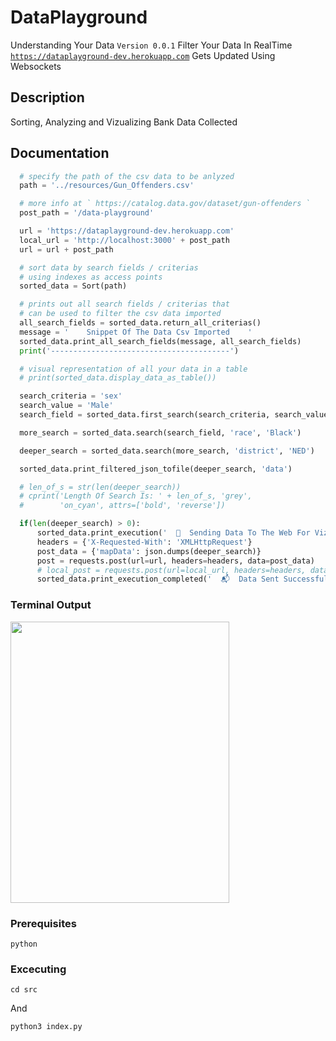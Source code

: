 #  DataPlayground

Understanding Your Data `Version 0.0.1`
Filter Your Data In RealTime <br /> [`https://dataplayground-dev.herokuapp.com`](https://dataplayground-dev.herokuapp.com) Gets Updated
Using Websockets

## Description
Sorting, Analyzing and Vizualizing Bank Data Collected

## Documentation
```python
  # specify the path of the csv data to be anlyzed
  path = '../resources/Gun_Offenders.csv'

  # more info at ` https://catalog.data.gov/dataset/gun-offenders `
  post_path = '/data-playground'

  url = 'https://dataplayground-dev.herokuapp.com'
  local_url = 'http://localhost:3000' + post_path
  url = url + post_path

  # sort data by search fields / criterias
  # using indexes as access points
  sorted_data = Sort(path)

  # prints out all search fields / criterias that
  # can be used to filter the csv data imported
  all_search_fields = sorted_data.return_all_criterias()
  message = '    Snippet Of The Data Csv Imported    '
  sorted_data.print_all_search_fields(message, all_search_fields)
  print('----------------------------------------')

  # visual representation of all your data in a table
  # print(sorted_data.display_data_as_table())

  search_criteria = 'sex'
  search_value = 'Male'
  search_field = sorted_data.first_search(search_criteria, search_value)

  more_search = sorted_data.search(search_field, 'race', 'Black')

  deeper_search = sorted_data.search(more_search, 'district', 'NED')

  sorted_data.print_filtered_json_tofile(deeper_search, 'data')

  # len_of_s = str(len(deeper_search))
  # cprint('Length Of Search Is: ' + len_of_s, 'grey',
  #        'on_cyan', attrs=['bold', 'reverse'])

  if(len(deeper_search) > 0):
      sorted_data.print_execution('  📩  Sending Data To The Web For Vizualization  ')
      headers = {'X-Requested-With': 'XMLHttpRequest'}
      post_data = {'mapData': json.dumps(deeper_search)}
      post = requests.post(url=url, headers=headers, data=post_data)
      # local_post = requests.post(url=local_url, headers=headers, data=post_data)
      sorted_data.print_execution_completed('  📬  Data Sent Successfully ')
```

### Terminal Output
<img src="https://dataplayground-dev.herokuapp.com/img/terminal.png" width="350" height="450">

### Prerequisites
```
python
```

### Excecuting
```
cd src
```

And

```
python3 index.py
```
